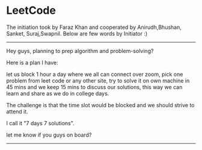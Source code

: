 # LeetCode

The initiation took by Faraz Khan and cooperated by Anirudh,Bhushan, Sanket, Suraj,Swapnil. Below are few words by Initiator :)
****
Hey guys, planning to prep algorithm and problem-solving?

Here is a plan I have:

let us block 1 hour a day where we all can connect over zoom, pick one problem from leet code or any other site, try to solve it on own machine in 45 mins and we keep 15 mins to discuss our solutions, this way we can learn and share as we do in college days.

The challenge is that the time slot would be blocked and we should strive to attend it.

I call it "7 days 7 solutions".

let me know if you guys on board?
***
